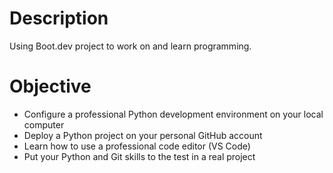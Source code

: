 # Description
Using Boot.dev project  to work on and learn programming. 
# Objective
* Configure a professional Python development environment on your local computer
* Deploy a Python project on your personal GitHub account
* Learn how to use a professional code editor (VS Code)
* Put your Python and Git skills to the test in a real project
